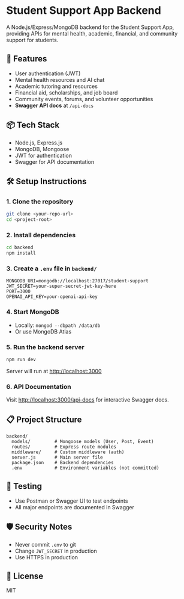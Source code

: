 # Student Support App Backend

A Node.js/Express/MongoDB backend for the Student Support App, providing APIs for mental health, academic, financial, and community support for students.

## 🚀 Features
- User authentication (JWT)
- Mental health resources and AI chat
- Academic tutoring and resources
- Financial aid, scholarships, and job board
- Community events, forums, and volunteer opportunities
- **Swagger API docs** at `/api-docs`

## 📦 Tech Stack
- Node.js, Express.js
- MongoDB, Mongoose
- JWT for authentication
- Swagger for API documentation

## 🛠️ Setup Instructions

### 1. Clone the repository
```bash
git clone <your-repo-url>
cd <project-root>
```

### 2. Install dependencies
```bash
cd backend
npm install
```

### 3. Create a `.env` file in `backend/`
```
MONGODB_URI=mongodb://localhost:27017/student-support
JWT_SECRET=your-super-secret-jwt-key-here
PORT=3000
OPENAI_API_KEY=your-openai-api-key
```

### 4. Start MongoDB
- Locally: `mongod --dbpath /data/db`
- Or use MongoDB Atlas

### 5. Run the backend server
```bash
npm run dev
```

Server will run at [http://localhost:3000](http://localhost:3000)

### 6. API Documentation
Visit [http://localhost:3000/api-docs](http://localhost:3000/api-docs) for interactive Swagger docs.

## 📋 Project Structure
```
backend/
  models/         # Mongoose models (User, Post, Event)
  routes/         # Express route modules
  middleware/     # Custom middleware (auth)
  server.js       # Main server file
  package.json    # Backend dependencies
  .env            # Environment variables (not committed)
```

## 🧪 Testing
- Use Postman or Swagger UI to test endpoints
- All major endpoints are documented in Swagger

## 🛡️ Security Notes
- Never commit `.env` to git
- Change `JWT_SECRET` in production
- Use HTTPS in production

## 📄 License
MIT 